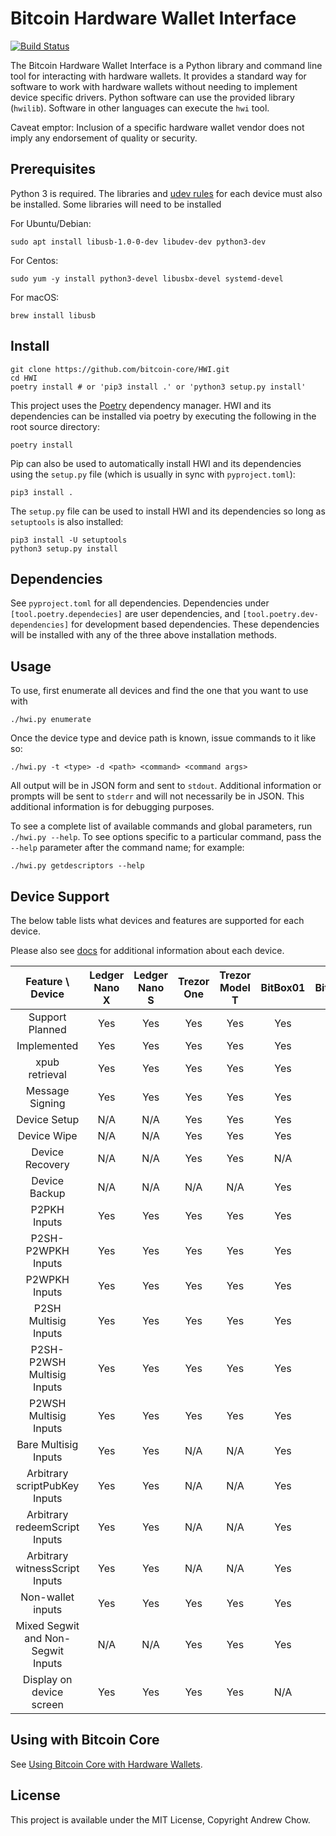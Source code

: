 # Bitcoin Hardware Wallet Interface

[![Build Status](https://travis-ci.org/bitcoin-core/HWI.svg?branch=master)](https://travis-ci.org/bitcoin-core/HWI)

The Bitcoin Hardware Wallet Interface is a Python library and command line tool for interacting with hardware wallets.
It provides a standard way for software to work with hardware wallets without needing to implement device specific drivers.
Python software can use the provided library (`hwilib`). Software in other languages can execute the `hwi` tool.

Caveat emptor: Inclusion of a specific hardware wallet vendor does not imply any endorsement of quality or security.

## Prerequisites

Python 3 is required. The libraries and [udev rules](hwilib/udev/README.md) for each device must also be installed. Some libraries will need to be installed

For Ubuntu/Debian:
```
sudo apt install libusb-1.0-0-dev libudev-dev python3-dev
```

For Centos:
```
sudo yum -y install python3-devel libusbx-devel systemd-devel
```

For macOS:
```
brew install libusb
```

## Install

```
git clone https://github.com/bitcoin-core/HWI.git
cd HWI
poetry install # or 'pip3 install .' or 'python3 setup.py install'
```

This project uses the [Poetry](https://github.com/sdispater/poetry) dependency manager. HWI and its dependencies can be installed via poetry by executing the following in the root source directory:

```
poetry install
```

Pip can also be used to automatically install HWI and its dependencies using the `setup.py` file (which is usually in sync with `pyproject.toml`):

```
pip3 install .
```

The `setup.py` file can be used to install HWI and its dependencies so long as `setuptools` is also installed:

```
pip3 install -U setuptools
python3 setup.py install
```

## Dependencies

See `pyproject.toml` for all dependencies. Dependencies under `[tool.poetry.dependecies]` are user dependencies, and `[tool.poetry.dev-dependencies]` for development based dependencies. These dependencies will be installed with any of the three above installation methods.

## Usage

To use, first enumerate all devices and find the one that you want to use with

```
./hwi.py enumerate
```

Once the device type and device path is known, issue commands to it like so:

```
./hwi.py -t <type> -d <path> <command> <command args>
```

All output will be in JSON form and sent to `stdout`.
Additional information or prompts will be sent to `stderr` and will not necessarily be in JSON.
This additional information is for debugging purposes.

To see a complete list of available commands and global parameters, run
`./hwi.py --help`.  To see options specific to a particular command,
pass the `--help` parameter after the command name; for example:

```
./hwi.py getdescriptors --help
```

## Device Support

The below table lists what devices and features are supported for each device.

Please also see [docs](docs/) for additional information about each device.

| Feature \ Device | Ledger Nano X | Ledger Nano S | Trezor One | Trezor Model T | BitBox01 | BitBox02 | KeepKey | Coldcard |
|:---:|:---:|:---:|:---:|:---:|:---:|:---:|:---:|:---:|
| Support Planned | Yes | Yes | Yes | Yes | Yes | Yes | Yes | Yes |
| Implemented | Yes | Yes | Yes | Yes | Yes | Yes | Yes | Yes |
| xpub retrieval | Yes | Yes | Yes | Yes | Yes | Yes | Yes | Yes |
| Message Signing | Yes | Yes | Yes | Yes | Yes | N/A | Yes | Yes |
| Device Setup | N/A | N/A | Yes | Yes | Yes | Yes | Yes | N/A |
| Device Wipe | N/A | N/A | Yes | Yes | Yes | Yes | Yes | N/A |
| Device Recovery | N/A | N/A | Yes | Yes | N/A | Yes | Yes | N/A |
| Device Backup | N/A | N/A | N/A | N/A | Yes | Yes | N/A | Yes |
| P2PKH Inputs | Yes | Yes | Yes | Yes | Yes | N/A | Yes | Yes |
| P2SH-P2WPKH Inputs | Yes | Yes | Yes | Yes | Yes | Yes | Yes | Yes |
| P2WPKH Inputs | Yes | Yes | Yes | Yes | Yes | Yes | Yes | Yes |
| P2SH Multisig Inputs | Yes | Yes | Yes | Yes | Yes | N/A | Yes | Yes |
| P2SH-P2WSH Multisig Inputs | Yes | Yes | Yes | Yes | Yes | N/A | Yes | Yes |
| P2WSH Multisig Inputs | Yes | Yes | Yes | Yes | Yes | Yes | Yes | Yes |
| Bare Multisig Inputs | Yes | Yes | N/A | N/A | Yes | N/A | N/A | N/A |
| Arbitrary scriptPubKey Inputs | Yes | Yes | N/A | N/A | Yes | N/A | N/A | N/A |
| Arbitrary redeemScript Inputs | Yes | Yes | N/A | N/A | Yes | N/A | N/A | N/A |
| Arbitrary witnessScript Inputs | Yes | Yes | N/A | N/A | Yes | N/A | N/A | N/A |
| Non-wallet inputs | Yes | Yes | Yes | Yes | Yes | N/A | Yes | Yes |
| Mixed Segwit and Non-Segwit Inputs | N/A | N/A | Yes | Yes | Yes | Yes | Yes | Yes |
| Display on device screen | Yes | Yes | Yes | Yes | N/A | Yes | Yes | Yes |

## Using with Bitcoin Core

See [Using Bitcoin Core with Hardware Wallets](docs/bitcoin-core-usage.md).

## License

This project is available under the MIT License, Copyright Andrew Chow.
